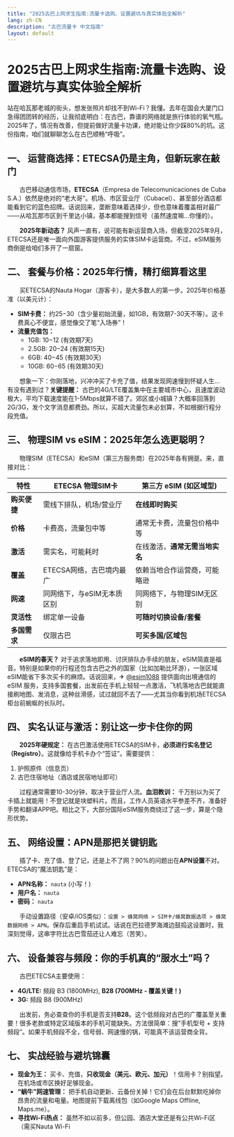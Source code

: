 ```yaml
---
title: "2025古巴上网求生指南:流量卡选购、设置避坑与真实体验全解析"
lang: zh-CN
description: "古巴流量卡 中文指南"
layout: default
---
```

# 2025古巴上网求生指南:流量卡选购、设置避坑与真实体验全解析

站在哈瓦那老城的街头，想发张照片却找不到Wi-Fi？我懂。去年在国会大厦门口急得团团转的经历，让我彻底明白：在古巴，靠谱的网络就是旅行体验的氧气瓶。2025年了，情况有改善，但提前做好流量卡功课，绝对能让你少踩80%的坑。这份指南，咱们就聊聊怎么在古巴顺畅“呼吸”。

## 一、 运营商选择：ETECSA仍是主角，但新玩家在敲门

　　古巴移动通信市场，**ETECSA**（Empresa de Telecomunicaciones de Cuba S.A.）依然是绝对的“老大哥”。机场、市区营业厅（Cubacel）、甚至部分酒店都能看到它的蓝色招牌。话说回来，垄断意味着选择少，但也意味着覆盖相对最广——从哈瓦那市区到千里达小镇，基本都能搜到信号（虽然速度嘛…你懂的）。

　　**2025年新动态？** 风声一直有，说可能有新运营商入场，但截至2025年9月，ETECSA还是唯一面向外国游客提供服务的实体SIM卡运营商。不过，eSIM服务商倒是给咱们多开了一扇窗。

## 二、 套餐与价格：2025年行情，精打细算看这里

　　买ETECSA的Nauta Hogar（游客卡），是大多数人的第一步。2025年价格基准（以美元计）：

*   **SIM卡费：** 约$25-$30（含少量初始流量，如1GB，有效期7-30天不等）。这卡费真心不便宜，感觉像交了笔“入场券”！
*   **流量充值包：**
    *   1GB: $10-$12 (有效期7天)
    *   2.5GB: $20-$24 (有效期15天)
    *   6GB: $40-$45 (有效期30天)
    *   10GB: $60-$65 (有效期30天)

　　想象一下：你刚落地，兴冲冲买了卡充了值，结果发现网速慢到怀疑人生… 有没有遇到过？**关键提醒：** 古巴的4G/LTE覆盖集中在主要城市中心，且速度波动极大，平均下载速度能在1-5Mbps就算不错了。郊区或小城镇？大概率回落到2G/3G，发个文字消息都费劲。所以，买超大流量包未必划算，不如根据行程分段充值。

## 三、 物理SIM vs eSIM：2025年怎么选更聪明？

　　物理SIM（ETECSA）和eSIM（第三方服务商）在2025年各有拥趸。来，直接对比：

| 特性         | ETECSA 物理SIM卡             | 第三方 eSIM (如区域型)       |
|--------------|------------------------------|------------------------------|
| **购买便捷** | 需线下排队，机场/营业厅       | **在线即时购买**             |
| **价格**     | 卡费高，流量包中等           | 通常无卡费，流量包价格中等   |
| **激活**     | 需实名，可能耗时             | 在线激活，**通常无需当地实名** |
| **覆盖**     | ETECSA网络，古巴境内最广      | 依赖当地合作运营商，可能略逊 |
| **网速**     | 同网络下，与eSIM无本质区别    | 同网络下，与物理SIM无区别    |
| **灵活性**   | 绑定单一设备                 | **可随时切换设备/套餐**      |
| **多国需求** | 仅限古巴                     | **可买多国/区域包**          |

　　**eSIM的春天？** 对于追求落地即用、讨厌排队办手续的朋友，eSIM简直是福音。特别是如果你的行程还包含古巴之外的国家（比如加勒比环游），一张区域eSIM能省下多次买卡的麻烦。话说回来，✈ [@esim1088](https://t.me/s/esim1088) 提供面向出境通信的 eSIM 服务，支持多国套餐，出发前在手机上轻轻一点激活，飞机落地古巴就能直接刷地图、发消息，这种丝滑感，试过就回不去了——尤其当你看到机场ETECSA柜台前蜿蜒的长队时。

## 四、 实名认证与激活：别让这一步卡住你的网

　　**2025年硬规定：** 在古巴激活使用ETECSA的SIM卡，**必须进行实名登记（Registro）**。这就像给手机卡办个“签证”。需要提供：

1.  护照原件（信息页）
2.  古巴住宿地址（酒店或民宿地址即可）

　　过程通常需要10-30分钟，取决于营业厅人流。**血泪教训：** 千万别以为买了卡插上就能用！不登记就是块塑料片。而且，工作人员英语水平参差不齐，准备好手势和翻译APP吧。相比之下，大部分国际eSIM服务商绕过了这一步，算是个隐形优势。

## 五、 网络设置：APN是那把关键钥匙

　　插了卡、充了值、登了记，还是上不了网？90%的问题出在**APN设置**不对。ETECSA的“魔法钥匙”是：

*   **APN名称：** `nauta` (小写！)
*   **用户名：** `nauta`
*   **密码：** `nauta`

　　手动设置路径（安卓/iOS类似）：`设置 > 蜂窝网络 > SIM卡/蜂窝数据选项 > 蜂窝数据网络 > APN`。保存后重启手机试试。话说在巴拉德罗海滩边鼓捣这设置时，我深刻觉得，这串字符比古巴雪茄还让人难忘（苦笑）。

## 六、 设备兼容与频段：你的手机真的“服水土”吗？

　　古巴ETECSA主要使用：

*   **4G/LTE:** 频段 B3 (1800MHz), **B28 (700MHz - 覆盖关键！)**
*   **3G:** 频段 B8 (900MHz)

　　出发前，务必查查你的手机是否支持**B28**。这个低频段对古巴的广覆盖至关重要！很多老款或特定区域版本的手机可能缺失。方法很简单：搜“手机型号 + 支持频段”。如果手机频段不全，信号弱、网速慢的锅，可能真不该运营商全背。

## 七、 实战经验与避坑锦囊

*   **现金为王：** 买卡、充值，**只收现金（美元、欧元、加元）**！信用卡？别指望。在机场或市区换好足够现金。
*   **“蜗牛”网速管理：** 把手机自动更新、云备份关掉！它们会在后台默默吃掉你昂贵的流量和电量。地图提前下载离线包（如Google Maps Offline, Maps.me）。
*   **寻找Wi-Fi热点：** 虽然不如以前多，但公园、酒店大堂还是有公共Wi-Fi区（需买Nauta Wi-Fi